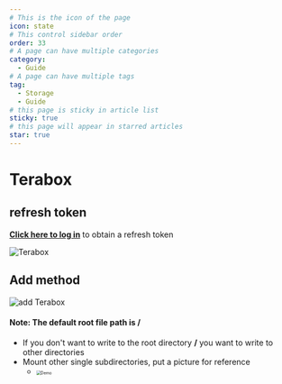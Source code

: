 ```yaml
---
# This is the icon of the page
icon: state
# This control sidebar order
order: 33
# A page can have multiple categories
category:
  - Guide
# A page can have multiple tags
tag:
  - Storage
  - Guide
# this page is sticky in article list
sticky: true
# this page will appear in starred articles
star: true
---
```


# Terabox


## refresh token

[**Click here to log in**](https://www.terabox.com/) to obtain a refresh token

![Terabox](https://pic.rmb.bdstatic.com/bjh/427f78a1289f51c3a6f499b05d8f1f32.png)

## Add method

![add Terabox](https://pic.rmb.bdstatic.com/bjh/13a8330f4f78a42e67f99ce630f42ea2.png)



#### Note: The default root file path is /

- If you don't want to write to the root directory **/** you want to write to other directories
- Mount other single subdirectories, put a picture for reference
   - <img src="https://pic.rmb.bdstatic.com/bjh/4ec66c96ff25c0e0fa76dd7c6be96a48.png" alt="Demo" style="zoom:50%;" />



